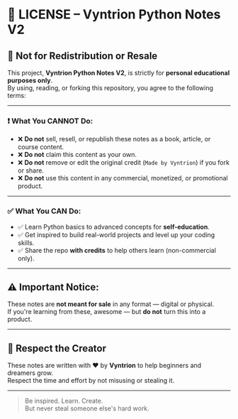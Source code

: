 # 📄 LICENSE – Vyntrion Python Notes V2

## 🚫 Not for Redistribution or Resale

This project, **Vyntrion Python Notes V2**, is strictly for **personal educational purposes only**.  
By using, reading, or forking this repository, you agree to the following terms:

---

### ❗ What You **CANNOT** Do:
- ❌ **Do not** sell, resell, or republish these notes as a book, article, or course content.
- ❌ **Do not** claim this content as your own.
- ❌ **Do not** remove or edit the original credit (`Made by Vyntrion`) if you fork or share.
- ❌ **Do not** use this content in any commercial, monetized, or promotional product.

---

### ✅ What You **CAN** Do:
- ✅ Learn Python basics to advanced concepts for **self-education**.
- ✅ Get inspired to build real-world projects and level up your coding skills.
- ✅ Share the repo **with credits** to help others learn (non-commercial only).

---

## ⚠️ Important Notice:
These notes are **not meant for sale** in any format — digital or physical.  
If you're learning from these, awesome — but **do not** turn this into a product.

---

## 🙏 Respect the Creator

These notes are written with ❤️ by **Vyntrion** to help beginners and dreamers grow.  
Respect the time and effort by not misusing or stealing it.

---

> Be inspired. Learn. Create.  
> But never steal someone else's hard work.

